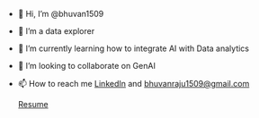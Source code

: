 - 👋 Hi, I’m @bhuvan1509
- 👀 I’m a data explorer
- 🌱 I’m currently learning how to integrate AI with Data analytics
- 💞️ I’m looking to collaborate on GenAI
- 📫 How to reach me [LinkedIn]([http://someurl](https://www.linkedin.com/in/bhuvanrajutuniki111/)) and bhuvanraju1509@gmail.com
  





  [Resume](https://drive.google.com/file/d/1gW2SC4xdYwg0oLJyRBndiA1pRTFuheq8/view?usp=drive_link)
  

